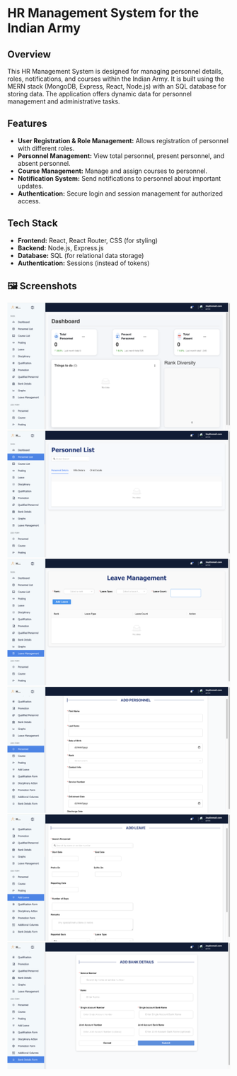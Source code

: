 # HR Management System for the Indian Army

## Overview

This HR Management System is designed for managing personnel details, roles, notifications, and courses within the Indian Army. It is built using the MERN stack (MongoDB, Express, React, Node.js) with an SQL database for storing data. The application offers dynamic data for personnel management and administrative tasks.

## Features

- **User Registration & Role Management:** Allows registration of personnel with different roles.
- **Personnel Management:** View total personnel, present personnel, and absent personnel.
- **Course Management:** Manage and assign courses to personnel.
- **Notification System:** Send notifications to personnel about important updates.
- **Authentication:** Secure login and session management for authorized access.

## Tech Stack

- **Frontend:** React, React Router, CSS (for styling)
- **Backend:** Node.js, Express.js
- **Database:** SQL (for relational data storage)
- **Authentication:** Sessions (instead of tokens)

## 🖼️ Screenshots

![HR-1](/public/images/HR-1.png)
![HR-2](/public/images/HR-2.png)
![](/public/images/HR-3.png)
![](/public/images/HR-4.png)
![](/public/images/HR-5.png)
![](/public/images/HR-6.png)
